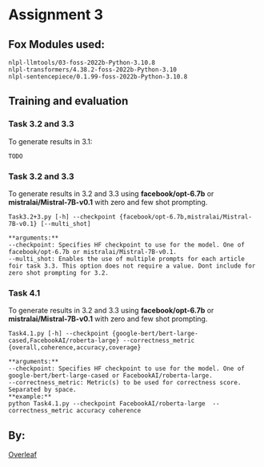 # Assignment 3
## Fox Modules used:
```
nlpl-llmtools/03-foss-2022b-Python-3.10.8
nlpl-transformers/4.38.2-foss-2022b-Python-3.10
nlpl-sentencepiece/0.1.99-foss-2022b-Python-3.10.8
```

## Training and evaluation
### Task 3.2 and 3.3
To generate results in 3.1:
```
TODO
```

### Task 3.2 and 3.3
To generate results in 3.2 and 3.3 using **facebook/opt-6.7b** or **mistralai/Mistral-7B-v0.1** with zero and few shot prompting.

```
Task3.2+3.py [-h] --checkpoint {facebook/opt-6.7b,mistralai/Mistral-7B-v0.1} [--multi_shot]

**arguments:**
--checkpoint: Specifies HF checkpoint to use for the model. One of facebook/opt-6.7b or mistralai/Mistral-7B-v0.1.
--multi_shot: Enables the use of multiple prompts for each article foir task 3.3. This option does not require a value. Dont include for zero shot prompting for 3.2.
```

### Task 4.1
To generate results in 3.2 and 3.3 using **facebook/opt-6.7b** or **mistralai/Mistral-7B-v0.1** with zero and few shot prompting.

```
Task4.1.py [-h] --checkpoint {google-bert/bert-large-cased,FacebookAI/roberta-large} --correctness_metric {overall,coherence,accuracy,coverage}

**arguments:**
--checkpoint: Specifies HF checkpoint to use for the model. One of google-bert/bert-large-cased or FacebookAI/roberta-large.
--correctness_metric: Metric(s) to be used for correctness score. Separated by space. 
**example:**
python Task4.1.py --checkpoint FacebookAI/roberta-large  --correctness_metric accuracy coherence
```

## By:



[Overleaf](https://www.overleaf.com/read/shpppdjvstgz#04eec5)
